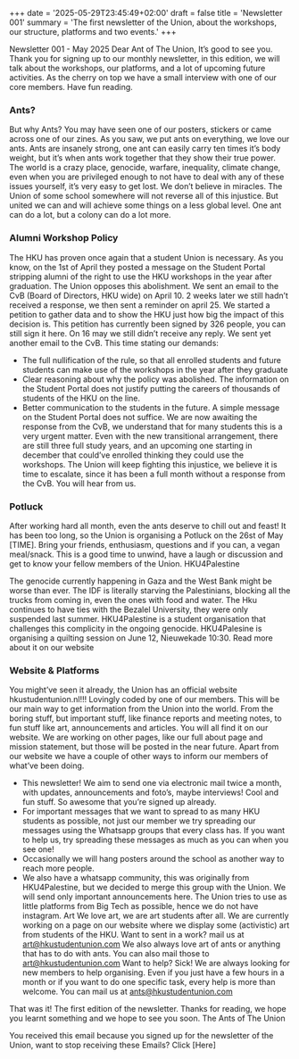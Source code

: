 +++
date = '2025-05-29T23:45:49+02:00'
draft = false
title = 'Newsletter 001'
summary = 'The first newsletter of the Union, about the workshops, our structure, platforms and two events.'
+++

Newsletter 001 - May 2025
Dear Ant of The Union, It’s good to see you. Thank you for signing up to our monthly newsletter, in this edition, we will talk about the workshops, our platforms, and a lot of upcoming future activities. As the cherry on top we have a small interview with one of our core members. Have fun reading.

### Ants?

But why Ants? You may have seen one of our posters, stickers or came across one of our zines. As you saw, we put ants on everything, we love our ants. Ants are insanely strong, one ant can easily carry ten times it’s body weight, but it’s when ants work together that they show their true power. The world is a crazy place, genocide, warfare, inequality, climate change, even when you are privileged enough to not have to deal with any of these issues yourself, it’s very easy to get lost. We don’t believe in miracles. The Union of some school somewhere will not reverse all of this injustice. But united we can and will achieve some things on a less global level. One ant can do a lot, but a colony can do a lot more.

### Alumni Workshop Policy

The HKU has proven once again that a student Union is necessary. As you know, on the 1st of April they posted a message on the Student Portal stripping alumni of the right to use the HKU workshops in the year after graduation. The Union opposes this abolishment. We sent an email to the CvB (Board of Directors, HKU wide) on April 10. 2 weeks later we still hadn’t received a response, we then sent a reminder on april 25. We started a petition to gather data and to show the HKU just how big the impact of this decision is. This petition has currently been signed by 326 people, you can still sign it here.
On 16 may we still didn’t receive any reply. We sent yet another email to the CvB. This time stating our demands:

- The full nullification of the rule, so that all enrolled students and future students can make use of the workshops in the year after they graduate
- Clear reasoning about why the policy was abolished. The information on the Student Portal does not justify putting the careers of thousands of students of the HKU on the line.
- Better communication to the students in the future. A simple message on the Student Portal does not suffice.
  We are now awaiting the response from the CvB, we understand that for many students this is a very urgent matter. Even with the new transitional arrangement, there are still three full study years, and an upcoming one starting in december that could’ve enrolled thinking they could use the workshops. The Union will keep fighting this injustice, we believe it is time to escalate, since it has been a full month without a response from the CvB. You will hear from us.

### Potluck

After working hard all month, even the ants deserve to chill out and feast! It has been too long, so the Union is organising a Potluck on the 26st of May [TIME]. Bring your friends, enthusiasm, questions and if you can, a vegan meal/snack. This is a good time to unwind, have a laugh or discussion and get to know your fellow members of the Union.
HKU4Palestine

The genocide currently happening in Gaza and the West Bank might be worse than ever. The IDF is literally starving the Palestinians, blocking all the trucks from coming in, even the ones with food and water. The Hku continues to have ties with the Bezalel University, they were only suspended last summer. HKU4Palestine is a student organisation that challenges this complicity in the ongoing genocide. HKU4Palesine is organising a quilting session on June 12, Nieuwekade 10:30. Read more about it on our website

### Website & Platforms

You might’ve seen it already, the Union has an official website hkustudentunion.nl!!! Lovingly coded by one of our members. This will be our main way to get information from the Union into the world. From the boring stuff, but important stuff, like finance reports and meeting notes, to fun stuff like art, announcements and articles. You will all find it on our website. We are working on other pages, like our full about page and mission statement, but those will be posted in the near future.
Apart from our website we have a couple of other ways to inform our members of what’ve been doing.

- This newsletter! We aim to send one via electronic mail twice a month, with updates, announcements and foto’s, maybe interviews! Cool and fun stuff. So awesome that you’re signed up already.
- For important messages that we want to spread to as many HKU students as possible, not just our member we try spreading our messages using the Whatsapp groups that every class has. If you want to help us, try spreading these messages as much as you can when you see one!
- Occasionally we will hang posters around the school as another way to reach more people.
- We also have a whatsapp community, this was originally from HKU4Palestine, but we decided to merge this group with the Union. We will send only important announcements here.
  The Union tries to use as little platforms from Big Tech as possible, hence we do not have instagram.
  Art
  We love art, we are art students after all. We are currently working on a page on our website where we display some (activistic) art from students of the HKU. Want to sent in a work? mail us at art@hkustudentunion.com We also always love art of ants or anything that has to do with ants. You can also mail those to art@hkustudentunion.com
  Want to help?
  Sick! We are always looking for new members to help organising. Even if you just have a few hours in a month or if you want to do one specific task, every help is more than welcome. You can mail us at ants@hkustudentunion.com

That was it! The first edition of the newsletter. Thanks for reading, we hope you learnt something and we hope to see you soon. The Ants of The Union

You received this email because you signed up for the newsletter of the Union, want to stop receiving these Emails? Click [Here]
